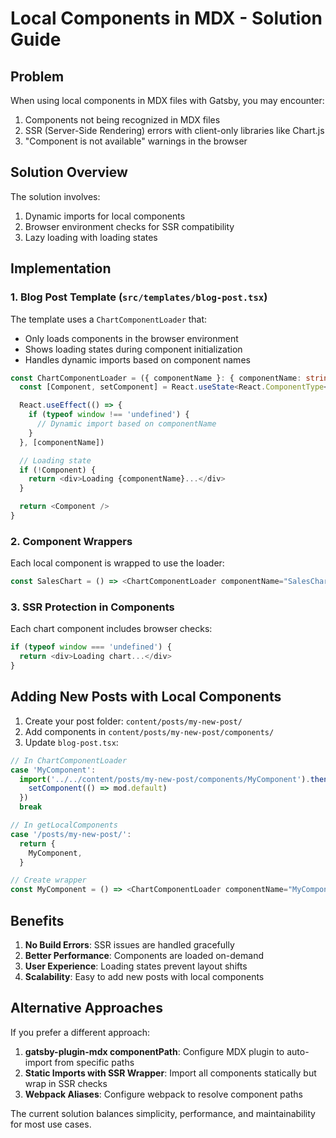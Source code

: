 # Local Components in MDX - Solution Guide

## Problem
When using local components in MDX files with Gatsby, you may encounter:
1. Components not being recognized in MDX files
2. SSR (Server-Side Rendering) errors with client-only libraries like Chart.js
3. "Component is not available" warnings in the browser

## Solution Overview

The solution involves:
1. Dynamic imports for local components
2. Browser environment checks for SSR compatibility
3. Lazy loading with loading states

## Implementation

### 1. Blog Post Template (`src/templates/blog-post.tsx`)

The template uses a `ChartComponentLoader` that:
- Only loads components in the browser environment
- Shows loading states during component initialization
- Handles dynamic imports based on component names

```typescript
const ChartComponentLoader = ({ componentName }: { componentName: string }) => {
  const [Component, setComponent] = React.useState<React.ComponentType<any> | null>(null)

  React.useEffect(() => {
    if (typeof window !== 'undefined') {
      // Dynamic import based on componentName
    }
  }, [componentName])

  // Loading state
  if (!Component) {
    return <div>Loading {componentName}...</div>
  }

  return <Component />
}
```

### 2. Component Wrappers

Each local component is wrapped to use the loader:
```typescript
const SalesChart = () => <ChartComponentLoader componentName="SalesChart" />
```

### 3. SSR Protection in Components

Each chart component includes browser checks:
```typescript
if (typeof window === 'undefined') {
  return <div>Loading chart...</div>
}
```

## Adding New Posts with Local Components

1. Create your post folder: `content/posts/my-new-post/`
2. Add components in `content/posts/my-new-post/components/`
3. Update `blog-post.tsx`:

```typescript
// In ChartComponentLoader
case 'MyComponent':
  import('../../content/posts/my-new-post/components/MyComponent').then(mod => {
    setComponent(() => mod.default)
  })
  break

// In getLocalComponents
case '/posts/my-new-post/':
  return {
    MyComponent,
  }

// Create wrapper
const MyComponent = () => <ChartComponentLoader componentName="MyComponent" />
```

## Benefits

1. **No Build Errors**: SSR issues are handled gracefully
2. **Better Performance**: Components are loaded on-demand
3. **User Experience**: Loading states prevent layout shifts
4. **Scalability**: Easy to add new posts with local components

## Alternative Approaches

If you prefer a different approach:

1. **gatsby-plugin-mdx componentPath**: Configure MDX plugin to auto-import from specific paths
2. **Static Imports with SSR Wrapper**: Import all components statically but wrap in SSR checks
3. **Webpack Aliases**: Configure webpack to resolve component paths

The current solution balances simplicity, performance, and maintainability for most use cases.
